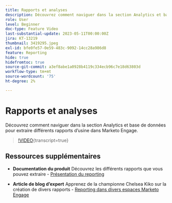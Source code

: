 ```yaml
---
title: Rapports et analyses
description: Découvrez comment naviguer dans la section Analytics et base de données pour extraire différents rapports d’usine dans Marketo Engage.
role: User
level: Beginner
doc-type: Feature Video
last-substantial-update: 2023-05-11T00:00:00Z
jira: KT-13219
thumbnail: 3419295.jpeg
exl-id: bfe0fe57-0e59-483c-9092-14cc28a986d8
feature: Reporting
hide: true
hidefromtoc: true
source-git-commit: a3ef8abe1a0928b4119c334ecb96c7e18d63803d
workflow-type: tm+mt
source-wordcount: '75'
ht-degree: 2%

---
```


# Rapports et analyses

Découvrez comment naviguer dans la section Analytics et base de données pour extraire différents rapports d’usine dans Marketo Engage.

>[!VIDEO](https://video.tv.adobe.com/v/3446422/?learn=on&captions=fre_fr){transcript=true}

## Ressources supplémentaires

* **Documentation du produit**
Découvrez les différents rapports que vous pouvez extraire - [Présentation du reporting](https://experienceleague.adobe.com/docs/marketo/using/product-docs/reporting/reporting-overview.html?lang=fr&amp;sdid=M7K4SLTS&amp;mv=email&amp;mv2=instreml)

* **Article de blog d’expert**
Apprenez de la championne Chelsea Kiko sur la création de divers rapports - [Reporting dans divers espaces Marketo Engage](https://nation.marketo.com/t5/product-blogs/how-marketo-champion-chelsea-kiko-reports-in-various-marketo/ba-p/242627)
